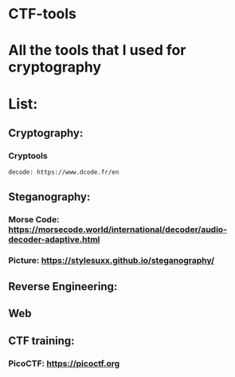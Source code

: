 # CTF-tools
# All the tools that I used for cryptography
# List:

## Cryptography:
### Cryptools
    decode: https://www.dcode.fr/en
    
## Steganography:
### Morse Code: https://morsecode.world/international/decoder/audio-decoder-adaptive.html
### Picture: https://stylesuxx.github.io/steganography/


## Reverse Engineering:
### 

## Web
### 

## CTF training:
### PicoCTF: https://picoctf.org

## 
